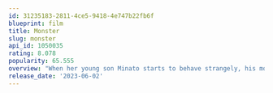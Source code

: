 ```yaml
---
id: 31235183-2811-4ce5-9418-4e747b22fb6f
blueprint: film
title: Monster
slug: monster
api_id: 1050035
rating: 8.078
popularity: 65.555
overview: "When her young son Minato starts to behave strangely, his mother feels that there is something wrong. Discovering that a teacher is responsible, she storms into the school demanding to know what's going on. But as the story unfolds through the eyes of mother, teacher, and child, the truth gradually emerges."
release_date: '2023-06-02'
---
```

